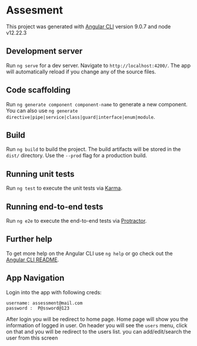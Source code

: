 # Assesment

This project was generated with [Angular CLI](https://github.com/angular/angular-cli) version 9.0.7 and node v12.22.3

## Development server

Run `ng serve` for a dev server. Navigate to `http://localhost:4200/`. The app will automatically reload if you change any of the source files.

## Code scaffolding

Run `ng generate component component-name` to generate a new component. You can also use `ng generate directive|pipe|service|class|guard|interface|enum|module`.

## Build

Run `ng build` to build the project. The build artifacts will be stored in the `dist/` directory. Use the `--prod` flag for a production build.

## Running unit tests

Run `ng test` to execute the unit tests via [Karma](https://karma-runner.github.io).

## Running end-to-end tests

Run `ng e2e` to execute the end-to-end tests via [Protractor](http://www.protractortest.org/).

## Further help

To get more help on the Angular CLI use `ng help` or go check out the [Angular CLI README](https://github.com/angular/angular-cli/blob/master/README.md).


## App Navigation
Login into the app with following creds:

```
username: assessment@mail.com
password :  P@ssword@123
```


After login you will be redirect to home page. Home page will show you the information of logged in user.
On header you will see the `users` menu, click on that and you will be redirect to the users list.
you can add/edit/search the user from this screen    
